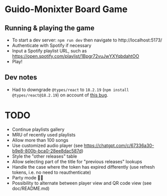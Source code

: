 # Guido-Monixter Board Game

## Running & playing the game

- To start a dev server: `npm run dev` then navigate to http://localhost:5173/
- Authenticate with Spotify if necessary
- Input a Spotify playlist URL, such as https://open.spotify.com/playlist/1Bpgr72vuJwYXYqbdahtOO
- Play!

## Dev notes

- Had to downgrade `@types/react` to `18.2.19` (`npm install @types/react@18.2.19`) on account of [this bug](https://github.com/creativetimofficial/material-tailwind/issues/528#issuecomment-1856348865).

# TODO

- Continue playlists gallery
- MRU of recently used playlists
- Allow more than 100 songs
- Use customized audio player (see https://chatgpt.com/c/67336a30-b9e8-800b-bca0-28ee8dac587d)
- Style the "other releases" table
- Allow selecting part of the title for "previous releases" lookups
- Handle the case where the token has expired differently (use refresh tokens, i.e. no need to reauthenticate)
- Party mode 🕺🏻
- Possibility to alternate between player view and QR code view (see doc/README.md)
